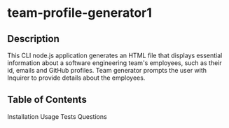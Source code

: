 # team-profile-generator1

## Description

This CLI node.js application generates an HTML file that displays essential information about a software engineering team's employees, such as their id, emails and GitHub profiles. Team generator prompts the user with Inquirer to provide details about the employees.


## Table of Contents
Installation
Usage
Tests
Questions
